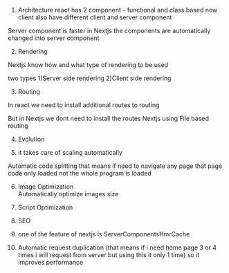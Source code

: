 1) Architecture
react has 2 component - functional and class based
now client also have different client and server component

Server component is faster in Nextjs the components are automatically changed into server component

2) Rendering 

Nextjs know how and what type of rendering to be used

two types 
1)Server side rendering
2)Client side rendering

3) Routing

In react we need to install additional  routes to routing

But in Nextjs we dont need to install the routes
Nextjs using File based routing 

4) Evolution

5) it takes care of scaling automatically

Automatic code splitting that means if need to  navigate any page that page code only loaded not the whole program is loaded

6) Image Optimization  
Automatically optimize images size 

7) Script Optimization

8) SEO

9) one of the feature of nextjs is ServerComponentsHmrCache

10) Automatic request duplication (that means if i need home page 3 or 4 times i will request from server but using this it only 1 time) so it improves performance